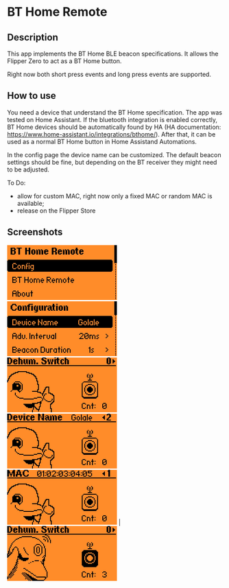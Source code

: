 # BT Home Remote
## Description
This app implements the BT Home BLE beacon specifications. 
It allows the Flipper Zero to act as a BT Home button.

Right now both short press events and long press events are supported.

## How to use
You need a device that understand the BT Home specification. The app was tested on Home Assistant.
If the bluetooth integration is enabled correctly, BT Home devices should be automatically found by HA (HA documentation: https://www.home-assistant.io/integrations/bthome/).
After that, it can be used as a normal BT Home button in Home Assistand Automations.

In the config page the device name can be customized. The default beacon settings should be fine, but depending on the BT receiver they might need to be adjusted.

To Do:
- allow for custom MAC, right now only a fixed MAC or random MAC is available;
- release on the Flipper Store

## Screenshots


<img src="screenshots/home.png" alt="Home Page" width="256" height="128"> <img src="screenshots/config.png" alt="Config. Page" width="256" height="128"> <img src="screenshots/beacon1.png" alt="Beacon Page 1" width="256" height="128"> <img src="screenshots/beacon3.png" alt="Beacon Page 3" width="256" height="128"> <img src="screenshots/beacon2.png" alt="Beacon Page 2" width="256" height="128"> |<img src="screenshots/beacon_send.png" alt="Beacon Page Send" width="256" height="128">

